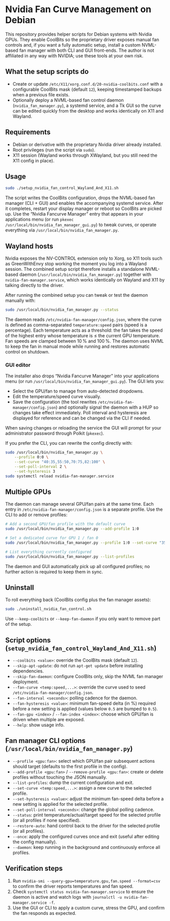 # Nvidia Fan Curve Management on Debian

This repository provides helper scripts for Debian systems with Nvidia GPUs. They enable CoolBits so the proprietary driver exposes manual fan controls and, if you want a fully automatic setup, install a custom NVML-based fan manager with both CLI and GUI front-ends. The author is not affiliated in any way with NVIDIA; use these tools at your own risk.

## What the setup scripts do
- Create or update `/etc/X11/xorg.conf.d/20-nvidia-coolbits.conf` with a configurable CoolBits mask (default `12`), keeping timestamped backups when a previous file exists.
- Optionally deploy a NVML-based fan control daemon (`nvidia_fan_manager.py`), a systemd service, and a Tk GUI so the curve can be edited quickly from the desktop and works identically on X11 and Wayland.

## Requirements
- Debian or derivative with the proprietary Nvidia driver already installed.
- Root privileges (run the script via `sudo`).
- X11 session (Wayland works through XWayland, but you still need the X11 config in place).

## Usage
```bash
sudo ./setup_nvidia_fan_control_Wayland_And_X11.sh
```
The script writes the CoolBits configuration, drops the NVML-based fan manager (CLI + GUI) and enables the accompanying systemd service. After it completes, restart your display manager or reboot so CoolBits are picked up. Use the “Nvidia Fancurve Manager” entry that appears in your applications menu (or run `pkexec /usr/local/bin/nvidia_fan_manager_gui.py`) to tweak curves, or operate everything via `/usr/local/bin/nvidia_fan_manager.py`.

## Wayland hosts

Nvidia exposes the NV-CONTROL extension only to Xorg, so X11 tools such as GreenWithEnvy stop working the moment you log into a Wayland session. The combined setup script therefore installs a standalone NVML-based daemon (`/usr/local/bin/nvidia_fan_manager.py`) together with `nvidia-fan-manager.service`, which works identically on Wayland and X11 by talking directly to the driver.

After running the combined setup you can tweak or test the daemon manually with:
```bash
sudo /usr/local/bin/nvidia_fan_manager.py --status
```

The daemon reads `/etc/nvidia-fan-manager/config.json`, where the curve is defined as comma-separated `temperature:speed` pairs (speed is a percentage). Each temperature acts as a threshold: the fan takes the speed of the highest entry whose temperature is ≤ the current GPU temperature. Fan speeds are clamped between 10 % and 100 %. The daemon uses NVML to keep the fan in manual mode while running and restores automatic control on shutdown.

### GUI editor

The installer also drops “Nvidia Fancurve Manager” into your applications menu (or run `/usr/local/bin/nvidia_fan_manager_gui.py`). The GUI lets you:
- Select the GPU/fan to manage from auto-detected dropdowns.
- Edit the temperature/speed curve visually.
- Save the configuration (the tool rewrites `/etc/nvidia-fan-manager/config.json`) and optionally signal the daemon with a HUP so changes take effect immediately. Poll interval and hysteresis are displayed for reference and can be changed via the CLI if needed.

When saving changes or reloading the service the GUI will prompt for your administrator password through Polkit (`pkexec`).

If you prefer the CLI, you can rewrite the config directly with:
```bash
sudo /usr/local/bin/nvidia_fan_manager.py \
    --profile 0:0 \
    --set-curve "40:35,55:50,70:75,82:100" \
    --set-poll-interval 2 \
    --set-hysteresis 3
sudo systemctl reload nvidia-fan-manager.service
```

## Multiple GPUs

The daemon can manage several GPU/fan pairs at the same time. Each entry in `/etc/nvidia-fan-manager/config.json` is a separate profile. Use the CLI to add or remove profiles:
```bash
# Add a second GPU/fan profile with the default curve
sudo /usr/local/bin/nvidia_fan_manager.py --add-profile 1:0

# Set a dedicated curve for GPU 1 / fan 0
sudo /usr/local/bin/nvidia_fan_manager.py --profile 1:0 --set-curve "35:30,55:55,75:80,85:100"

# List everything currently configured
sudo /usr/local/bin/nvidia_fan_manager.py --list-profiles
```
The daemon and GUI automatically pick up all configured profiles; no further action is required to keep them in sync.

## Uninstall

To roll everything back (CoolBits config plus the fan manager assets):
```bash
sudo ./uninstall_nvidia_fan_control.sh
```
Use `--keep-coolbits` or `--keep-fan-daemon` if you only want to remove part of the setup.

## Script options (`setup_nvidia_fan_control_Wayland_And_X11.sh`)
- `--coolbits <value>`: override the CoolBits mask (default `12`).
- `--skip-apt-update`: do not run `apt-get update` before installing dependencies.
- `--skip-fan-daemon`: configure CoolBits only, skip the NVML fan manager deployment.
- `--fan-curve <temp:speed,...>`: override the curve used to seed `/etc/nvidia-fan-manager/config.json`.
- `--fan-interval <seconds>`: polling cadence for the daemon.
- `--fan-hysteresis <value>`: minimum fan-speed delta (in %) required before a new setting is applied (values below `0.5` are bumped to `0.5`).
- `--fan-gpu <index>` / `--fan-index <index>`: choose which GPU/fan is driven when multiple are exposed.
- `--help`: show usage info.

## Fan manager CLI options (`/usr/local/bin/nvidia_fan_manager.py`)
- `--profile <gpu:fan>`: select which GPU/fan pair subsequent actions should target (defaults to the first profile in the config).
- `--add-profile <gpu:fan>` / `--remove-profile <gpu:fan>`: create or delete profiles without touching the JSON manually.
- `--list-profiles`: dump the current configuration and exit.
- `--set-curve <temp:speed,...>`: assign a new curve to the selected profile.
- `--set-hysteresis <value>`: adjust the minimum fan-speed delta before a new setting is applied for the selected profile.
- `--set-poll-interval <seconds>`: change the global polling cadence.
- `--status`: print temperature/actual/target speed for the selected profile (or all profiles if none specified).
- `--restore-auto`: hand control back to the driver for the selected profile (or all profiles).
- `--once`: apply the configured curves once and exit (useful after editing the config manually).
- `--daemon`: keep running in the background and continuously enforce all profiles.

## Verification steps
1. Run `nvidia-smi --query-gpu=temperature.gpu,fan.speed --format=csv` to confirm the driver reports temperatures and fan speed.
2. Check `systemctl status nvidia-fan-manager.service` to ensure the daemon is active and watch logs with `journalctl -u nvidia-fan-manager.service -f`.
3. Use the GUI or CLI to apply a custom curve, stress the GPU, and confirm the fan responds as expected.
